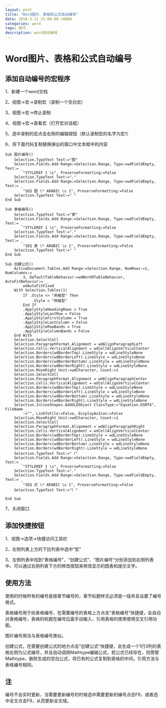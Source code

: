 ```yaml
---
layout: post
title: "Word图片、表格和公式自动编号"
date: 2018-3-11 21:00:00 +0800
categories: word
tags: 技巧
description: word自动编号
---
```

# Word图片、表格和公式自动编号

## 添加自动编号的宏程序

1、新建一个word文档

2、视图->宏->录制宏（录制一个空白宏）

3、视图->宏->停止录制

4、视图->宏->查看宏（打开宏对话框）

5、选中录制的宏点击右侧的编辑按钮（默认录制宏的名字为宏1）

6、将下面代码复制替换弹出的窗口中文本框中的内容

```visual basic
Sub 图片编号()
    Selection.TypeText Text:="图"
    Selection.Fields.Add Range:=Selection.Range, Type:=wdFieldEmpty, Text:= _
        "STYLEREF 1 \s", PreserveFormatting:=False
    Selection.TypeText Text:="."
    Selection.Fields.Add Range:=Selection.Range, Type:=wdFieldEmpty, Text:= _
        "SEQ 图 \* ARABIC \s 1", PreserveFormatting:=False
    Selection.TypeText Text:=" "
End Sub
 
Sub 表格编号()
    Selection.TypeText Text:="表"
    Selection.Fields.Add Range:=Selection.Range, Type:=wdFieldEmpty, Text:= _
        "STYLEREF 1 \s", PreserveFormatting:=False
    Selection.TypeText Text:="."
    Selection.Fields.Add Range:=Selection.Range, Type:=wdFieldEmpty, Text:= _
        "SEQ 表 \* ARABIC \s 1", PreserveFormatting:=False
    Selection.TypeText Text:=" "
End Sub

Sub 创建公式()
    ActiveDocument.Tables.Add Range:=Selection.Range, NumRows:=1, NumColumns:= _
        3, DefaultTableBehavior:=wdWord9TableBehavior, AutoFitBehavior:= _
        wdAutoFitFixed
    With Selection.Tables(1)
        If .Style <> "网格型" Then
            .Style = "网格型"
        End If
        .ApplyStyleHeadingRows = True
        .ApplyStyleLastRow = False
        .ApplyStyleFirstColumn = True
        .ApplyStyleLastColumn = False
        .ApplyStyleRowBands = True
        .ApplyStyleColumnBands = False
    End With
    Selection.SelectCell
    Selection.ParagraphFormat.Alignment = wdAlignParagraphLeft
    Selection.Cells.VerticalAlignment = wdCellAlignVerticalCenter
    Selection.Borders(wdBorderTop).LineStyle = wdLineStyleNone
    Selection.Borders(wdBorderLeft).LineStyle = wdLineStyleNone
    Selection.Borders(wdBorderBottom).LineStyle = wdLineStyleNone
    Selection.Borders(wdBorderRight).LineStyle = wdLineStyleNone
    Selection.MoveRight Unit:=wdCharacter, Count:=1
    Selection.SelectCell
    Selection.ParagraphFormat.Alignment = wdAlignParagraphCenter
    Selection.Cells.VerticalAlignment = wdCellAlignVerticalCenter
    Selection.Borders(wdBorderTop).LineStyle = wdLineStyleNone
    Selection.Borders(wdBorderLeft).LineStyle = wdLineStyleNone
    Selection.Borders(wdBorderBottom).LineStyle = wdLineStyleNone
    Selection.Borders(wdBorderRight).LineStyle = wdLineStyleNone
    Selection.InlineShapes.AddOLEObject ClassType:="Equation.DSMT4", FileName _
        :="", LinkToFile:=False, DisplayAsIcon:=False
    Selection.MoveRight Unit:=wdCharacter, Count:=1
    Selection.SelectCell
    Selection.ParagraphFormat.Alignment = wdAlignParagraphRight
    Selection.Cells.VerticalAlignment = wdCellAlignVerticalCenter
    Selection.Borders(wdBorderTop).LineStyle = wdLineStyleNone
    Selection.Borders(wdBorderLeft).LineStyle = wdLineStyleNone
    Selection.Borders(wdBorderBottom).LineStyle = wdLineStyleNone
    Selection.Borders(wdBorderRight).LineStyle = wdLineStyleNone
    Selection.TypeText Text:="（"
    Selection.Fields.Add Range:=Selection.Range, Type:=wdFieldEmpty, Text:= _
        "STYLEREF 1 \s", PreserveFormatting:=False
    Selection.TypeText Text:="."
    Selection.Fields.Add Range:=Selection.Range, Type:=wdFieldEmpty, Text:= _
        "SEQ 式 \* ARABIC \s 1", PreserveFormatting:=False
    Selection.TypeText Text:="）"
    
End Sub
```

7、关闭窗口

## 添加快捷按钮

1、视图->选项->快捷访问工具栏

2、左侧列表上方的下拉列表中选中“宏”

3、左侧列表中找到“表格编号”、“创建公式”、“图片编号”分别添加到右侧列表中，可以通过右侧列表下方的修改按钮来修改显示的图表和提示文字。

## 使用方法

使用的时候所有的编号是按章节编号的，章节标题样式必须是一级并且设置了编号格式。

表格编号用于给表格编号，在需要编号的表格上方点击“表格编号”快捷键，会自动对表格编号，表格的标题在编号后面手动输入，引用表格的使用使用交叉引用功能。

图片编号用法与表格编号类似。

创建公式，在需要创建公式的地方点击"创建公式"快捷键，会生成一个1行3列的表格右侧为公式编号，并且自动调用Mathtype编辑公式，若公式已经存在，则管壁Mathtype，删除生成的空白公式，将已有的公式复制到表格的中间。引用方法与表格编号相同。

## 注

编号不会实时更新，当需要更新编号的时候选中需要更新的编号点击F9，或者选中全文点击F9，从而更新全文域。